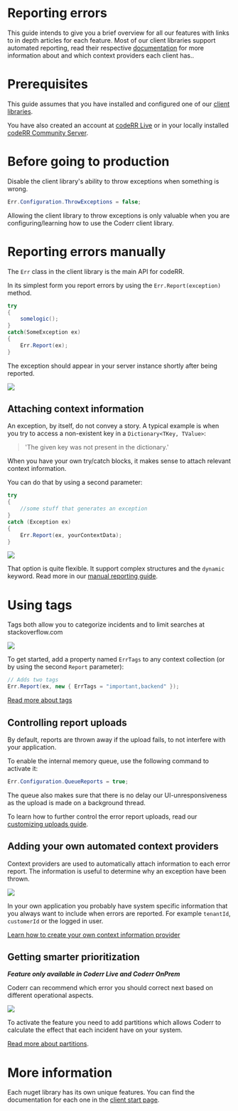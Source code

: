 Reporting errors
================

This guide intends to give you a brief overview for all our features with links to in depth articles for each feature.
Most of our client libraries support automated reporting, read their respective [documentation](client/index.md) for more information about and which context providers each client has.. 


# Prerequisites

This guide assumes that you have installed and configured one of our [client libraries](client/index.md).

You have also created an account at [codeRR Live](https://app.coderrapp.com) or in your locally installed [codeRR Community Server](server/installation.md).

# Before going to production

Disable the client library's ability to throw exceptions when something is wrong. 

```csharp
Err.Configuration.ThrowExceptions = false;
```

Allowing the client library to throw exceptions is only valuable when you are configuring/learning how to use the Coderr client library.

# Reporting errors manually

The `Err` class in the client library is the main API for codeRR. 

In its simplest form you report errors by using the `Err.Report(exception)` method.

```csharp
try
{
    somelogic();
}
catch(SomeException ex)
{
	Err.Report(ex);
}
```

The exception should appear in your server instance shortly after being reported.

![](client/screenshot.png)


## Attaching context information

An exception, by itself, do not convey a story. A typical example is when you try to access a non-existent key in a `Dictionary<TKey, TValue>`:

> 'The given key was not present in the dictionary.'

When you have your own try/catch blocks, it makes sense to attach relevant context information.

You can do that by using a second parameter:

```csharp
try
{
    //some stuff that generates an exception
}
catch (Exception ex)
{
    Err.Report(ex, yourContextData);
}
```

![](client/anonymous-object.png)

That option is quite flexible. It support complex structures and the `dynamic` keyword. Read more in our [manual reporting guide](client/manual-reporting.md).

# Using tags

Tags both allow you to categorize incidents and to limit searches at stackoverflow.com

![](client/tags-ui.png)

To get started, add a property named `ErrTags` to any context collection (or by using the second `Report` parameter):

```csharp
// Adds two tags
Err.Report(ex, new { ErrTags = "important,backend" });
```

[Read more about tags](client/tags)


## Controlling report uploads

By default, reports are thrown away if the upload fails, to not interfere with your application. 

To enable the internal memory queue, use the following command to activate it:

```csharp
Err.Configuration.QueueReports = true;
```

The queue also makes sure that there is no delay our UI-unresponsiveness as the upload is made on a background thread.

To learn how to further control the error report uploads, read our [customizing uploads guide](client/customize-uploads.png).

## Adding your own automated context providers

Context providers are used to automatically attach information to each error report. The information is useful to determine why an exception have been thrown.

![](client/context-info.png)

In your own application you probably have system specific information that you always want to include when errors are reported. For example `tenantId`,  `customerId` or the logged in user.

[Learn how to create your own context information provider](client/context-provider.md)


## Getting smarter prioritization

***Feature only available in Coderr Live and Coderr OnPrem***

Coderr can recommend which error you should correct next based on different operational aspects.

![](client/partition-ui.png)

To activate the feature you need to add partitions which allows Coderr to calculate the effect that each incident have on your system.

[Read more about partitions](client/partitions.md).

# More information

Each nuget library has its own unique features. You can find the documentation for each one in the [client start page](client/index.md).
